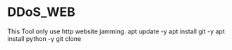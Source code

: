 # DDoS_WEB
This Tool only use http website jamming. 
apt update -y
apt install git -y
apt install python -y 
git clone 
